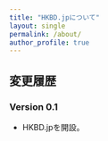 ```yaml
---
title: "HKBD.jpについて"
layout: single
permalink: /about/
author_profile: true
---
```


## 変更履歴
### Version 0.1
- HKBD.jpを開設。
